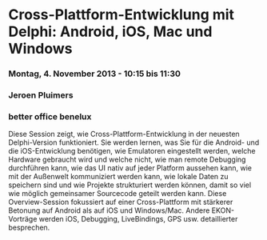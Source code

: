

# Cross-Plattform-Entwicklung mit Delphi: Android, iOS, Mac und Windows

### Montag, 4. November 2013 - 10:15 bis 11:30
### Jeroen Pluimers
### better office benelux

Diese Session zeigt, wie Cross-Plattform-Entwicklung in der neuesten Delphi-Version funktioniert. Sie werden lernen, was Sie für die Android- und die iOS-Entwicklung benötigen, wie Emulatoren eingestellt werden, welche Hardware gebraucht wird und welche nicht, wie man remote Debugging durchführen kann, wie das UI nativ auf jeder Platform aussehen kann, wie mit der Außenwelt kommuniziert werden kann, wie lokale Daten zu speichern sind und wie Projekte strukturiert werden können, damit so viel wie möglich gemeinsamer Sourcecode geteilt werden kann. Diese Overview-Session fokussiert auf einer Cross-Plattform mit stärkerer Betonung auf Android als auf iOS und Windows/Mac. Andere EKON-Vorträge werden iOS, Debugging, LiveBindings, GPS usw. detaillierter besprechen.